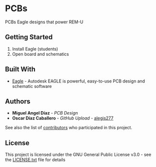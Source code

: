 # PCBs

PCBs Eagle designs that power REM-U

## Getting Started

1. Install Eagle (students)
2. Open board and schematics


## Built With

* [Eagle](https://www.autodesk.com/products/eagle/overview) - Autodesk EAGLE is powerful, easy-to-use PCB design and schematic software


## Authors

* **Miguel Angel Díaz** - *PCB Design*
* **Oscar Díaz Caballero** - *GitHub Upload* - [alegis277](https://github.com/alegis277)

See also the list of [contributors](https://github.com/robocol-rem-u/PCBs/graphs/contributors) who participated in this project.

## License

This project is licensed under the GNU General Public License v3.0 - see the [LICENSE.txt](LICENSE.txt) file for details
